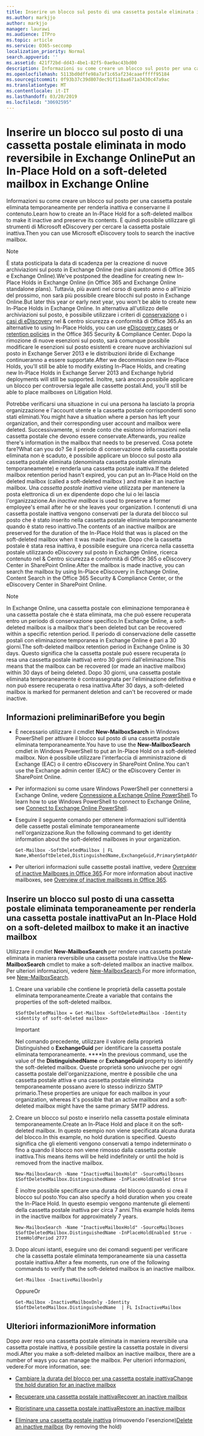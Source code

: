 ```yaml
---
title: Inserire un blocco sul posto di una cassetta postale eliminata in modo reversibile in Exchange Online
ms.author: markjjo
author: markjjo
manager: laurawi
ms.audience: ITPro
ms.topic: article
ms.service: O365-seccomp
localization_priority: Normal
search.appverid: ''
ms.assetid: 421f72bd-dd43-4be1-82f5-0ae9ac43bd00
description: Informazioni su come creare un blocco sul posto per una cassetta postale eliminata temporaneamente per renderla inattiva e conservarne il contenuto. È quindi possibile utilizzare gli strumenti di Microsoft eDiscovery per cercare la cassetta postale inattiva.
ms.openlocfilehash: 5113bd0dffe98a7af1c65af234caaefffff95184
ms.sourcegitcommit: 0f93b37c39d807dec91f118aa671a3430c47a9ac
ms.translationtype: MT
ms.contentlocale: it-IT
ms.lasthandoff: 03/20/2019
ms.locfileid: "30692595"
---
```

# <a name="put-an-in-place-hold-on-a-soft-deleted-mailbox-in-exchange-online"></a><span data-ttu-id="ac039-104">Inserire un blocco sul posto di una cassetta postale eliminata in modo reversibile in Exchange Online</span><span class="sxs-lookup"><span data-stu-id="ac039-104">Put an In-Place Hold on a soft-deleted mailbox in Exchange Online</span></span>

<span data-ttu-id="ac039-105">Informazioni su come creare un blocco sul posto per una cassetta postale eliminata temporaneamente per renderla inattiva e conservarne il contenuto.</span><span class="sxs-lookup"><span data-stu-id="ac039-105">Learn how to create an In-Place Hold for a soft-deleted mailbox to make it inactive and preserve its contents.</span></span> <span data-ttu-id="ac039-106">È quindi possibile utilizzare gli strumenti di Microsoft eDiscovery per cercare la cassetta postale inattiva.</span><span class="sxs-lookup"><span data-stu-id="ac039-106">Then you can use Microsoft eDiscovery tools to search the inactive mailbox.</span></span>
  
> [!NOTE]
> <span data-ttu-id="ac039-107">È stata posticipata la data di scadenza per la creazione di nuove archiviazioni sul posto in Exchange Online (nei piani autonomi di Office 365 e Exchange Online).</span><span class="sxs-lookup"><span data-stu-id="ac039-107">We've postponed the deadline for creating new In-Place Holds in Exchange Online (in Office 365 and Exchange Online standalone plans).</span></span> <span data-ttu-id="ac039-108">Tuttavia, più avanti nel corso di questo anno o all'inizio del prossimo, non sarà più possibile creare blocchi sul posto in Exchange Online.</span><span class="sxs-lookup"><span data-stu-id="ac039-108">But later this year or early next year, you won't be able to create new In-Place Holds in Exchange Online.</span></span> <span data-ttu-id="ac039-109">In alternativa all'utilizzo delle archiviazioni sul posto, è possibile utilizzare i criteri di [conservazione](https://go.microsoft.com/fwlink/?linkid=827811) o i [casi di eDiscovery](https://go.microsoft.com/fwlink/?linkid=780738) nel &amp; centro sicurezza e conformità di Office 365.</span><span class="sxs-lookup"><span data-stu-id="ac039-109">As an alternative to using In-Place Holds, you can use [eDiscovery cases](https://go.microsoft.com/fwlink/?linkid=780738) or [retention policies](https://go.microsoft.com/fwlink/?linkid=827811) in the Office 365 Security &amp; Compliance Center.</span></span> <span data-ttu-id="ac039-110">Dopo la rimozione di nuove esenzioni sul posto, sarà comunque possibile modificare le esenzioni sul posto esistenti e creare nuove archiviazioni sul posto in Exchange Server 2013 e le distribuzioni ibride di Exchange continueranno a essere supportate.</span><span class="sxs-lookup"><span data-stu-id="ac039-110">After we decommission new In-Place Holds, you'll still be able to modify existing In-Place Holds, and creating new In-Place Holds in Exchange Server 2013 and Exchange hybrid deployments will still be supported.</span></span> <span data-ttu-id="ac039-111">Inoltre, sarà ancora possibile applicare un blocco per controversia legale alle cassette postali.</span><span class="sxs-lookup"><span data-stu-id="ac039-111">And, you'll still be able to place mailboxes on Litigation Hold.</span></span> 
  
<span data-ttu-id="ac039-112">Potrebbe verificarsi una situazione in cui una persona ha lasciato la propria organizzazione e l'account utente e la cassetta postale corrispondenti sono stati eliminati.</span><span class="sxs-lookup"><span data-stu-id="ac039-112">You might have a situation where a person has left your organization, and their corresponding user account and mailbox were deleted.</span></span> <span data-ttu-id="ac039-113">Successivamente, si rende conto che esistono informazioni nella cassetta postale che devono essere conservate.</span><span class="sxs-lookup"><span data-stu-id="ac039-113">Afterwards, you realize there's information in the mailbox that needs to be preserved.</span></span> <span data-ttu-id="ac039-114">Cosa potete fare?</span><span class="sxs-lookup"><span data-stu-id="ac039-114">What can you do?</span></span> <span data-ttu-id="ac039-115">Se il periodo di conservazione della cassetta postale eliminata non è scaduto, è possibile applicare un blocco sul posto alla cassetta postale eliminata (denominata cassetta postale eliminata temporaneamente) e renderla una cassetta postale inattiva.</span><span class="sxs-lookup"><span data-stu-id="ac039-115">If the deleted mailbox retention period hasn't expired, you can put an In-Place Hold on the deleted mailbox (called a  soft-deleted mailbox ) and make it an inactive mailbox.</span></span> <span data-ttu-id="ac039-116">Una *cassetta postale inattiva* viene utilizzata per mantenere la posta elettronica di un ex dipendente dopo che lui o lei lascia l'organizzazione.</span><span class="sxs-lookup"><span data-stu-id="ac039-116">An  *inactive mailbox*  is used to preserve a former employee's email after he or she leaves your organization.</span></span> <span data-ttu-id="ac039-117">I contenuti di una cassetta postale inattiva vengono conservati per la durata del blocco sul posto che è stato inserito nella cassetta postale eliminata temporaneamente quando è stato reso inattivo.</span><span class="sxs-lookup"><span data-stu-id="ac039-117">The contents of an inactive mailbox are preserved for the duration of the In-Place Hold that was is placed on the soft-deleted mailbox when it was made inactive.</span></span> <span data-ttu-id="ac039-118">Dopo che la cassetta postale è stata resa inattiva, è possibile eseguire una ricerca nella cassetta postale utilizzando eDiscovery sul posto in Exchange Online, ricerca contenuto nel &amp; Centro sicurezza e conformità di Office 365 o eDiscovery Center in SharePoint Online.</span><span class="sxs-lookup"><span data-stu-id="ac039-118">After the mailbox is made inactive, you can search the mailbox by using In-Place eDiscovery in Exchange Online, Content Search in the Office 365 Security &amp; Compliance Center, or the eDiscovery Center in SharePoint Online.</span></span> 
  
> [!NOTE]
> <span data-ttu-id="ac039-119">In Exchange Online, una cassetta postale con eliminazione temporanea è una cassetta postale che è stata eliminata, ma che può essere recuperata entro un periodo di conservazione specifico.</span><span class="sxs-lookup"><span data-stu-id="ac039-119">In Exchange Online, a soft-deleted mailbox is a mailbox that's been deleted but can be recovered within a specific retention period.</span></span> <span data-ttu-id="ac039-120">Il periodo di conservazione delle cassette postali con eliminazione temporanea in Exchange Online è pari a 30 giorni.</span><span class="sxs-lookup"><span data-stu-id="ac039-120">The soft-deleted mailbox retention period in Exchange Online is 30 days.</span></span> <span data-ttu-id="ac039-121">Questo significa che la cassetta postale può essere recuperata (o resa una cassetta postale inattiva) entro 30 giorni dall'eliminazione.</span><span class="sxs-lookup"><span data-stu-id="ac039-121">This means that the mailbox can be recovered (or made an inactive mailbox) within 30 days of being deleted.</span></span> <span data-ttu-id="ac039-122">Dopo 30 giorni, una cassetta postale eliminata temporaneamente è contrassegnata per l'eliminazione definitiva e non può essere recuperata o resa inattiva.</span><span class="sxs-lookup"><span data-stu-id="ac039-122">After 30 days, a soft-deleted mailbox is marked for permanent deletion and can't be recovered or made inactive.</span></span> 
  
## <a name="before-you-begin"></a><span data-ttu-id="ac039-123">Informazioni preliminari</span><span class="sxs-lookup"><span data-stu-id="ac039-123">Before you begin</span></span>

- <span data-ttu-id="ac039-124">È necessario utilizzare il cmdlet **New-MailboxSearch** in Windows PowerShell per attivare il blocco sul posto di una cassetta postale eliminata temporaneamente.</span><span class="sxs-lookup"><span data-stu-id="ac039-124">You have to use the **New-MailboxSearch** cmdlet in Windows PowerShell to put an In-Place Hold on a soft-deleted mailbox.</span></span> <span data-ttu-id="ac039-125">Non è possibile utilizzare l'interfaccia di amministrazione di Exchange (EAC) o il centro eDiscovery in SharePoint Online.</span><span class="sxs-lookup"><span data-stu-id="ac039-125">You can't use the Exchange admin center (EAC) or the eDiscovery Center in SharePoint Online.</span></span> 
    
- <span data-ttu-id="ac039-126">Per informazioni su come usare Windows PowerShell per connettersi a Exchange Online, vedere [Connessione a Exchange Online PowerShell](https://go.microsoft.com/fwlink/p/?linkid=396554).</span><span class="sxs-lookup"><span data-stu-id="ac039-126">To learn how to use Windows PowerShell to connect to Exchange Online, see [Connect to Exchange Online PowerShell](https://go.microsoft.com/fwlink/p/?linkid=396554).</span></span>
    
- <span data-ttu-id="ac039-127">Eseguire il seguente comando per ottenere informazioni sull'identità delle cassette postali eliminate temporaneamente nell'organizzazione.</span><span class="sxs-lookup"><span data-stu-id="ac039-127">Run the following command to get identity information about the soft-deleted mailboxes in your organization.</span></span> 
    
  ```
  Get-Mailbox -SoftDeletedMailbox | FL Name,WhenSoftDeleted,DistinguishedName,ExchangeGuid,PrimarySmtpAddress
  ```

- <span data-ttu-id="ac039-128">Per ulteriori informazioni sulle cassette postali inattive, vedere [Overview of inactive Mailboxes in Office 365](inactive-mailboxes-in-office-365.md).</span><span class="sxs-lookup"><span data-stu-id="ac039-128">For more information about inactive mailboxes, see [Overview of inactive mailboxes in Office 365](inactive-mailboxes-in-office-365.md).</span></span>
    
## <a name="put-an-in-place-hold-on-a-soft-deleted-mailbox-to-make-it-an-inactive-mailbox"></a><span data-ttu-id="ac039-129">Inserire un blocco sul posto di una cassetta postale eliminata temporaneamente per renderla una cassetta postale inattiva</span><span class="sxs-lookup"><span data-stu-id="ac039-129">Put an In-Place Hold on a soft-deleted mailbox to make it an inactive mailbox</span></span>

<span data-ttu-id="ac039-130">Utilizzare il cmdlet **New-MailboxSearch** per rendere una cassetta postale eliminata in maniera reversibile una cassetta postale inattiva.</span><span class="sxs-lookup"><span data-stu-id="ac039-130">Use the **New-MailboxSearch** cmdlet to make a soft-deleted mailbox an inactive mailbox.</span></span> <span data-ttu-id="ac039-131">Per ulteriori informazioni, vedere [New-MailboxSearch](http://technet.microsoft.com/library/74303b47-bb49-407c-a43b-590356eae35c.aspx).</span><span class="sxs-lookup"><span data-stu-id="ac039-131">For more information, see [New-MailboxSearch](http://technet.microsoft.com/library/74303b47-bb49-407c-a43b-590356eae35c.aspx).</span></span>
  
1. <span data-ttu-id="ac039-132">Creare una variabile che contiene le proprietà della cassetta postale eliminata temporaneamente.</span><span class="sxs-lookup"><span data-stu-id="ac039-132">Create a variable that contains the properties of the soft-deleted mailbox.</span></span> 
    
   ```
   $SoftDeletedMailbox = Get-Mailbox -SoftDeletedMailbox -Identity <identity of soft-deleted mailbox>
   ```

    > [!IMPORTANT]
    > <span data-ttu-id="ac039-133">Nel comando precedente, utilizzare il valore della proprietà Distinguished o **ExchangeGuid** per identificare la cassetta postale eliminata temporaneamente. \*\*\*\*</span><span class="sxs-lookup"><span data-stu-id="ac039-133">In the previous command, use the value of the **DistinguishedName** or **ExchangeGuid** property to identify the soft-deleted mailbox.</span></span> <span data-ttu-id="ac039-134">Queste proprietà sono univoche per ogni cassetta postale dell'organizzazione, mentre è possibile che una cassetta postale attiva e una cassetta postale eliminata temporaneamente possano avere lo stesso indirizzo SMTP primario.</span><span class="sxs-lookup"><span data-stu-id="ac039-134">These properties are unique for each mailbox in your organization, whereas it's possible that an active mailbox and a soft-deleted mailbox might have the same primary SMTP address.</span></span> 
  
2. <span data-ttu-id="ac039-135">Creare un blocco sul posto e inserirlo nella cassetta postale eliminata temporaneamente.</span><span class="sxs-lookup"><span data-stu-id="ac039-135">Create an In-Place Hold and place it on the soft-deleted mailbox.</span></span> <span data-ttu-id="ac039-136">In questo esempio non viene specificata alcuna durata del blocco.</span><span class="sxs-lookup"><span data-stu-id="ac039-136">In this example, no hold duration is specified.</span></span> <span data-ttu-id="ac039-137">Questo significa che gli elementi vengono conservati a tempo indeterminato o fino a quando il blocco non viene rimosso dalla cassetta postale inattiva.</span><span class="sxs-lookup"><span data-stu-id="ac039-137">This means items will be held indefinitely or until the hold is removed from the inactive mailbox.</span></span>
    
   ```
   New-MailboxSearch -Name "InactiveMailboxHold" -SourceMailboxes $SoftDeletedMailbox.DistinguishedName -InPlaceHoldEnabled $true
    ```
   <span data-ttu-id="ac039-138">È inoltre possibile specificare una durata del blocco quando si crea il blocco sul posto.</span><span class="sxs-lookup"><span data-stu-id="ac039-138">You can also specify a hold duration when you create the In-Place Hold.</span></span> <span data-ttu-id="ac039-139">In questo esempio vengono mantenute gli elementi della cassetta postale inattiva per circa 7 anni.</span><span class="sxs-lookup"><span data-stu-id="ac039-139">This example holds items in the inactive mailbox for approximately 7 years.</span></span>
    
   ```
   New-MailboxSearch -Name "InactiveMailboxHold" -SourceMailboxes $SoftDeletedMailbox.DistinguishedName -InPlaceHoldEnabled $true -ItemHoldPeriod 2777
   ```

3. <span data-ttu-id="ac039-140">Dopo alcuni istanti, eseguire uno dei comandi seguenti per verificare che la cassetta postale eliminata temporaneamente sia una cassetta postale inattiva.</span><span class="sxs-lookup"><span data-stu-id="ac039-140">After a few moments, run one of the following commands to verify that the soft-deleted mailbox is an inactive mailbox.</span></span>
    
   ```
   Get-Mailbox -InactiveMailboxOnly
   ```

    <span data-ttu-id="ac039-141">Oppure</span><span class="sxs-lookup"><span data-stu-id="ac039-141">Or</span></span>
    
   ```
   Get-Mailbox -InactiveMailboxOnly -Identity $SoftDeletedMailbox.DistinguishedName  | FL IsInactiveMailbox
   ```

## <a name="more-information"></a><span data-ttu-id="ac039-142">Ulteriori informazioni</span><span class="sxs-lookup"><span data-stu-id="ac039-142">More information</span></span>

<span data-ttu-id="ac039-143">Dopo aver reso una cassetta postale eliminata in maniera reversibile una cassetta postale inattiva, è possibile gestire la cassetta postale in diversi modi.</span><span class="sxs-lookup"><span data-stu-id="ac039-143">After you make a soft-deleted mailbox an inactive mailbox, there are a number of ways you can manage the mailbox.</span></span> <span data-ttu-id="ac039-144">Per ulteriori informazioni, vedere:</span><span class="sxs-lookup"><span data-stu-id="ac039-144">For more information, see:</span></span>
  
- [<span data-ttu-id="ac039-145">Cambiare la durata del blocco per una cassetta postale inattiva</span><span class="sxs-lookup"><span data-stu-id="ac039-145">Change the hold duration for an inactive mailbox</span></span>](change-the-hold-duration-for-an-inactive-mailbox.md)
    
- [<span data-ttu-id="ac039-146">Recuperare una cassetta postale inattiva</span><span class="sxs-lookup"><span data-stu-id="ac039-146">Recover an inactive mailbox</span></span>](recover-an-inactive-mailbox.md)
    
- [<span data-ttu-id="ac039-147">Ripristinare una cassetta postale inattiva</span><span class="sxs-lookup"><span data-stu-id="ac039-147">Restore an inactive mailbox</span></span>](restore-an-inactive-mailbox.md)
    
- <span data-ttu-id="ac039-148">[Eliminare una cassetta postale inattiva](delete-an-inactive-mailbox.md) (rimuovendo l'esenzione)</span><span class="sxs-lookup"><span data-stu-id="ac039-148">[Delete an inactive mailbox](delete-an-inactive-mailbox.md) (by removing the hold)</span></span>
